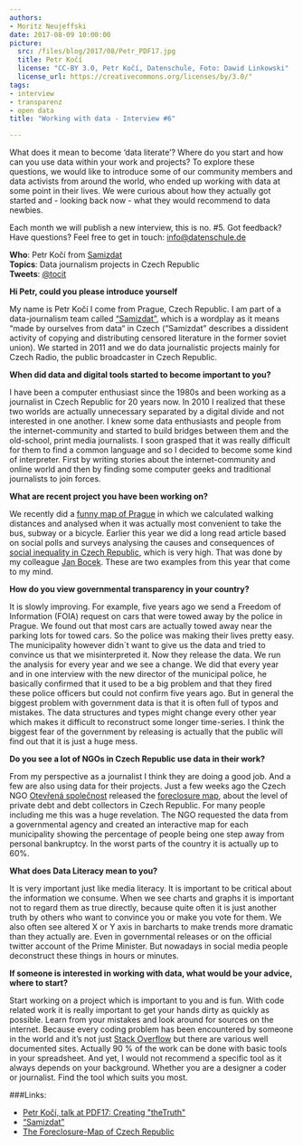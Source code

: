 ```yaml
---
authors: 
- Moritz Neujeffski
date: 2017-08-09 10:00:00
picture:
  src: /files/blog/2017/08/Petr_PDF17.jpg
  title: Petr Kočí
  license: "CC-BY 3.0, Petr Kočí, Datenschule, Foto: Dawid Linkowski"
  license_url: https://creativecommons.org/licenses/by/3.0/"
tags:
- interview
- transparenz
- open data
title: "Working with data - Interview #6"

---
```

What does it mean to become ‘data literate’? Where do you start and how can you use data within your work and projects? To explore these questions, we would like to introduce some of our community members and data activists from around the world, who ended up working with data at some point in their lives. We were curious about how they actually got started and - looking back now - what they would recommend to data newbies.

Each month we will publish a new interview, this is no. #5. Got feedback? Have questions? Feel free to get in touch: info@datenschule.de

**Who**: Petr Kočí from [Samizdat](https://interaktivni.rozhlas.cz/) <br/>
**Topics**: Data journalism projects in Czech Republic <br/>
**Tweets**: [@tocit](https://twitter.com/tocit)
  
**Hi Petr, could you please introduce yourself**

My name is Petr Kočí I come from Prague, Czech Republic. I am part of a data-journalism team called [“Samizdat”](https://interaktivni.rozhlas.cz/), which is a wordplay as it means “made by ourselves from data“ in Czech (“Samizdat” describes a dissident activity of copying and distributing censored literature in the former soviet union). We started in 2011 and we do data journalistic projects mainly for Czech Radio, the public broadcaster in Czech Republic.

**When did data and digital tools started to become important to you?**

I have been a computer enthusiast since the 1980s and been working as a journalist in Czech Republic for 20 years now. In 2010 I realized that these two worlds are actually unnecessary separated by a digital divide and not interested in one another. I knew some data enthusiasts and people from the internet-community and started to build bridges between them and the old-school, print media journalists. I soon grasped that it was really difficult for them to find a common language and so I decided to become some kind of interpreter. First by writing stories about the internet-community and online world and then by finding some computer geeks and traditional journalists to join forces.
 
**What are recent project you have been working on?**

We recently did a [funny map of Prague](https://interaktivni.rozhlas.cz/metro-chuze/) in which we calculated walking distances and analysed when it was actually most convenient to take the bus, subway or a bicycle. Earlier this year we did a long read article based on social polls and surveys analysing the causes and consequences of [social inequality in Czech Republic](https://interaktivni.rozhlas.cz/rozdelena-spolecnost/), which is very high. That was done by my colleague [Jan Bocek](http://community.globaleditorsnetwork.org/content/jan-bocek). These are two examples from this year that come to my mind. 
 
**How do you view governmental transparency in your country?**

It is slowly improving. For example, five years ago we send a Freedom of Information (FOIA) request on cars that were towed away by the police in Prague. We found out that most cars are actually towed away near the parking lots for towed cars. So the police was making their lives pretty easy. The municipality however didn´t want to give us the data and tried to convince us that we misinterpreted it. Now they release the data. We run the analysis for every year and we see a change. We did that every year and in one interview with the new director of the municipal police, he basically confirmed that it used to be a big problem and that they fired these police officers but could not confirm five years ago.
But in general the biggest problem with government data is that it is often full of typos and mistakes. The data structures and types might change every other year which makes it difficult to reconstruct some longer time-series. I think the biggest fear of the government by releasing is actually that the public will find out that it is just a huge mess.
 
**Do you see a lot of NGOs in Czech Republic use data in their work?**

From my perspective as a journalist I think they are doing a good job. And a few are also using data for their projects. Just a few weeks ago the Czech NGO [Otevřená společnost](http://www.otevrenaspolecnost.cz/en) released the [foreclosure map](http://mapaexekuci.cz/), about the level of private debt and debt collectors in Czech Republic. For many people including me this was a huge revelation. The NGO requested the data from a governmental agency and created an interactive map for each municipality showing the percentage of people being one step away from personal bankruptcy. In the worst parts of the country it is actually up to 60%.

**What does Data Literacy mean to you?**

It is very important just like media literacy. It is important to be critical about the information we consume. When we see charts and graphs it is important not to regard them as true directly, because quite often it is just another truth by others who want to convince you or make you vote for them. We also often see altered X or Y axis in barcharts to make trends more dramatic than they actually are. Even in governmental releases or on the official twitter account of the Prime Minister. But nowadays in social media people deconstruct these things in hours or minutes.
 
**If someone is interested in working with data, what would be your advice, where to start?**

Start working on a project which is important to you and is fun. With code related work it is really important to get your hands dirty as quickly as possible. Learn from your mistakes and look around for sources on the internet. Because every coding problem has been encountered by someone in the world and it’s not just [Stack Overflow](https://stackoverflow.com/) but there are various well documented sites. Actually 90 % of the work can be done with basic tools in your spreadsheet. And yet, I would not recommend a specific tool as it always depends on your background. Whether you are a designer a coder or journalist. Find the tool which suits you most.

###Links:
- [Petr Kočí, talk at PDF17: Creating "theTruth"](https://www.youtube.com/watch?v=Tp7ie2Ve_gU)
- [“Samizdat”](https://interaktivni.rozhlas.cz/)
- [The Foreclosure-Map of Czech Republic](http://mapaexekuci.cz/) 

